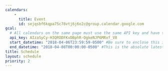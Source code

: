 ```yaml
---
calendars:
    -
      title: Event
      id: sejqsbf6kqpa75c78vtj6j6o2c@group.calendar.google.com
gcal:
  # All calendars on the same page must use the same API key and have the same start/end dates/times
  api_key: AIzaSyCy-H3QRODFKvDBphR-OgkeNJP6MRxf_V8
  start_datetime: "2018-04-06T23:59:59-0500" #Be sure to enclose this in quotes so Jekyll doesn't interpret as a Date!
  end_datetime: "2018-04-08T00:00:00-0500" #This is the absolute latest start time to include an event on the page.  The timestamp is exclusive, meaning that to include events at 3:00 PM, you would write T15:01:00 (includes events starting as late as 15:00:59)
title: Schedule
layout: schedule
priority: 2
---
```

